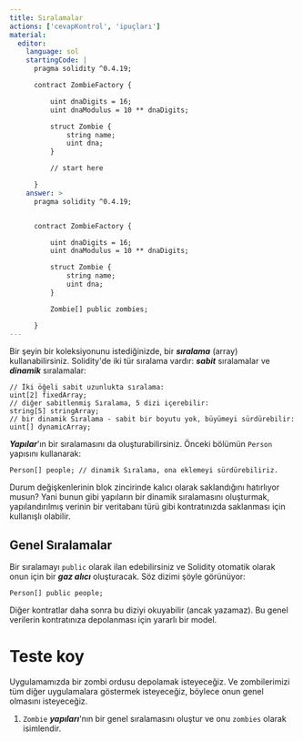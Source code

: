 ```yaml
---
title: Sıralamalar
actions: ['cevapKontrol', 'ipuçları']
material:
  editor:
    language: sol
    startingCode: |
      pragma solidity ^0.4.19;

      contract ZombieFactory {

          uint dnaDigits = 16;
          uint dnaModulus = 10 ** dnaDigits;

          struct Zombie {
              string name;
              uint dna;
          }

          // start here

      }
    answer: >
      pragma solidity ^0.4.19;


      contract ZombieFactory {

          uint dnaDigits = 16;
          uint dnaModulus = 10 ** dnaDigits;

          struct Zombie {
              string name;
              uint dna;
          }

          Zombie[] public zombies;

      }
---
```


Bir şeyin bir koleksiyonunu istediğinizde, bir ***sıralama*** (array) kullanabilirsiniz. Solidity'de iki tür sıralama vardır: ***sabit*** sıralamalar ve ***dinamik*** sıralamalar:

```
// İki öğeli sabit uzunlukta sıralama:
uint[2] fixedArray;
// diğer sabitlenmiş Sıralama, 5 dizi içerebilir: 
string[5] stringArray;
// bir dinamik Sıralama - sabit bir boyutu yok, büyümeyi sürdürebilir:
uint[] dynamicArray;
```

***Yapılar***'ın bir sıralamasını da oluşturabilirsiniz. Önceki bölümün `Person` yapısını kullanarak: 

```
Person[] people; // dinamik Sıralama, ona eklemeyi sürdürebiliriz.
```

Durum değişkenlerinin blok zincirinde kalıcı olarak saklandığını hatırlıyor musun? Yani bunun gibi yapıların bir dinamik sıralamasını oluşturmak, yapılandırılmış verinin bir veritabanı türü gibi kontratınızda saklanması için kullanışlı olabilir.

## Genel Sıralamalar

Bir sıralamayı `public` olarak ilan edebilirsiniz ve Solidity otomatik olarak onun için bir ***gaz alıcı*** oluşturacak. Söz dizimi şöyle görünüyor: 

```
Person[] public people;
```

Diğer kontratlar daha sonra bu diziyi okuyabilir (ancak yazamaz). Bu genel verilerin kontratınıza depolanması için yararlı bir model.

# Teste koy

Uygulamamızda bir zombi ordusu depolamak isteyeceğiz. Ve zombilerimizi tüm diğer uygulamalara göstermek isteyeceğiz, böylece onun genel olmasını isteyeceğiz.

1. `Zombie` ***yapıları***'nın bir genel sıralamasını oluştur ve onu `zombies` olarak isimlendir.
